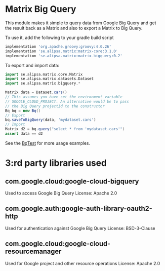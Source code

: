 # Matrix Big Query

This module makes it simple to query data from Google Big Query and get the result back as a Matrix and also to export a Matrix to Big Query.

To use it, add the following to your gradle build script
```groovy
implementation 'org.apache.groovy:groovy:4.0.26'
implementation 'se.alipsa.matrix:matrix-core:3.1.0'
implementation 'se.alipsa.matrix:matrix-bigquery:0.2'
```
To export and import data:
```groovy
import se.alipsa.matrix.core.Matrix
import se.alipsa.matrix.datasets.Dataset
import se.alipsa.matrix.bigquery.*

Matrix data = Dataset.cars()
// This assumes you have set the environment variable
// GOOGLE_CLOUD_PROJECT. An alternative would be to pass
// the Big Query projectId to the constructor
Bq bq = new Bq()
// Export 
bq.saveToBigQuery(data, 'mydataset.cars')
// Import
Matrix d2 = bq.query("select * from 'mydataset.cars'")
assert data == d2
```
See the [BqTest](src/test/groovy/se/alipsa/matrix/bigquery/BqTest.groovy) for more usage examples.

# 3:rd party libraries used

## com.google.cloud:google-cloud-bigquery
Used to access Google Big Query
License: Apache 2.0

## com.google.auth:google-auth-library-oauth2-http
Used for authentication against Google Big Query
License: BSD-3-Clause

## com.google.cloud:google-cloud-resourcemanager
Used for Google project and other resource operations
License: Apache 2.0